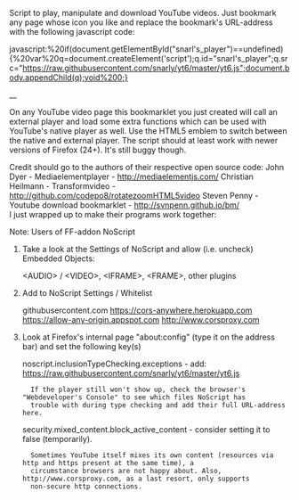 Script to play, manipulate and download YouTube videos. Just bookmark any page whose icon you like and replace the bookmark's URL-address with the following javascript code:

javascript:%20if(document.getElementById("snarl's_player")==undefined){%20var%20q=document.createElement('script');q.id="snarl's_player";q.src="https://raw.githubusercontent.com/snarly/yt6/master/yt6.js";document.body.appendChild(q);void%200;}

__

On any YouTube video page this bookmarklet you just created will call an external player and load some extra functions which can be used with YouTube's native player as well. Use the HTML5 emblem to switch between the native and external player. The script should at least work with newer versions of Firefox (24+). It's still buggy though.


Credit should go to the authors of their respective open source code:
   John Dyer - Mediaelementplayer - http://mediaelementjs.com/
   Christian Heilmann - Transformvideo - http://github.com/codepo8/rotatezoomHTML5video
   Steven Penny - Youtube download bookmarklet - http://svnpenn.github.io/bm/   
I just wrapped up to make their programs work together:



Note: Users of FF-addon NoScript

1. Take a look at the Settings of NoScript and allow (i.e. uncheck) Embedded Objects:

      \<AUDIO\> / \<VIDEO\>,
      \<IFRAME\>,
      \<FRAME\>,
      other plugins

2. Add to NoScript Settings / Whitelist

      githubusercontent.com
      https://cors-anywhere.herokuapp.com
      https://allow-any-origin.appspot.com
      http://www.corsproxy.com

3. Look at Firefox's internal page "about:config" (type it on the address bar) and set the following key(s)
      
      noscript.inclusionTypeChecking.exceptions - add:  https://raw.githubusercontent.com/snarly/yt6/master/yt6.js

         If the player still won't show up, check the browser's "Webdeveloper's Console" to see which files NoScript has
         trouble with during type checking and add their full URL-address here.

      security.mixed_content.block_active_content - consider setting it to false (temporarily).

         Sometimes YouTube itself mixes its own content (resources via http and https present at the same time), a
         circumstance browsers are not happy about. Also, http://www.corsproxy.com, as a last resort, only supports
         non-secure http connections.
